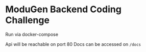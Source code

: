 # ModuGen Backend Coding Challenge 

Run via docker-compose

Api will be reachable on port 80
Docs can be accessed on `/docs`
